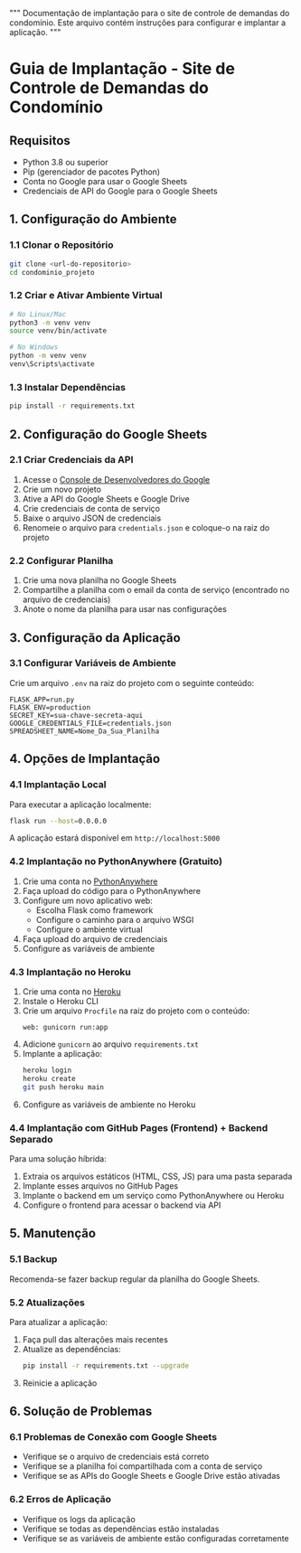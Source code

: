 """
Documentação de implantação para o site de controle de demandas do condomínio.
Este arquivo contém instruções para configurar e implantar a aplicação.
"""

# Guia de Implantação - Site de Controle de Demandas do Condomínio

## Requisitos

- Python 3.8 ou superior
- Pip (gerenciador de pacotes Python)
- Conta no Google para usar o Google Sheets
- Credenciais de API do Google para o Google Sheets

## 1. Configuração do Ambiente

### 1.1 Clonar o Repositório

```bash
git clone <url-do-repositorio>
cd condominio_projeto
```

### 1.2 Criar e Ativar Ambiente Virtual

```bash
# No Linux/Mac
python3 -m venv venv
source venv/bin/activate

# No Windows
python -m venv venv
venv\Scripts\activate
```

### 1.3 Instalar Dependências

```bash
pip install -r requirements.txt
```

## 2. Configuração do Google Sheets

### 2.1 Criar Credenciais da API

1. Acesse o [Console de Desenvolvedores do Google](https://console.developers.google.com/)
2. Crie um novo projeto
3. Ative a API do Google Sheets e Google Drive
4. Crie credenciais de conta de serviço
5. Baixe o arquivo JSON de credenciais
6. Renomeie o arquivo para `credentials.json` e coloque-o na raiz do projeto

### 2.2 Configurar Planilha

1. Crie uma nova planilha no Google Sheets
2. Compartilhe a planilha com o email da conta de serviço (encontrado no arquivo de credenciais)
3. Anote o nome da planilha para usar nas configurações

## 3. Configuração da Aplicação

### 3.1 Configurar Variáveis de Ambiente

Crie um arquivo `.env` na raiz do projeto com o seguinte conteúdo:

```
FLASK_APP=run.py
FLASK_ENV=production
SECRET_KEY=sua-chave-secreta-aqui
GOOGLE_CREDENTIALS_FILE=credentials.json
SPREADSHEET_NAME=Nome_Da_Sua_Planilha
```

## 4. Opções de Implantação

### 4.1 Implantação Local

Para executar a aplicação localmente:

```bash
flask run --host=0.0.0.0
```

A aplicação estará disponível em `http://localhost:5000`

### 4.2 Implantação no PythonAnywhere (Gratuito)

1. Crie uma conta no [PythonAnywhere](https://www.pythonanywhere.com/)
2. Faça upload do código para o PythonAnywhere
3. Configure um novo aplicativo web:
   - Escolha Flask como framework
   - Configure o caminho para o arquivo WSGI
   - Configure o ambiente virtual
4. Faça upload do arquivo de credenciais
5. Configure as variáveis de ambiente

### 4.3 Implantação no Heroku

1. Crie uma conta no [Heroku](https://www.heroku.com/)
2. Instale o Heroku CLI
3. Crie um arquivo `Procfile` na raiz do projeto com o conteúdo:
   ```
   web: gunicorn run:app
   ```
4. Adicione `gunicorn` ao arquivo `requirements.txt`
5. Implante a aplicação:
   ```bash
   heroku login
   heroku create
   git push heroku main
   ```
6. Configure as variáveis de ambiente no Heroku

### 4.4 Implantação com GitHub Pages (Frontend) + Backend Separado

Para uma solução híbrida:

1. Extraia os arquivos estáticos (HTML, CSS, JS) para uma pasta separada
2. Implante esses arquivos no GitHub Pages
3. Implante o backend em um serviço como PythonAnywhere ou Heroku
4. Configure o frontend para acessar o backend via API

## 5. Manutenção

### 5.1 Backup

Recomenda-se fazer backup regular da planilha do Google Sheets.

### 5.2 Atualizações

Para atualizar a aplicação:

1. Faça pull das alterações mais recentes
2. Atualize as dependências:
   ```bash
   pip install -r requirements.txt --upgrade
   ```
3. Reinicie a aplicação

## 6. Solução de Problemas

### 6.1 Problemas de Conexão com Google Sheets

- Verifique se o arquivo de credenciais está correto
- Verifique se a planilha foi compartilhada com a conta de serviço
- Verifique se as APIs do Google Sheets e Google Drive estão ativadas

### 6.2 Erros de Aplicação

- Verifique os logs da aplicação
- Verifique se todas as dependências estão instaladas
- Verifique se as variáveis de ambiente estão configuradas corretamente
